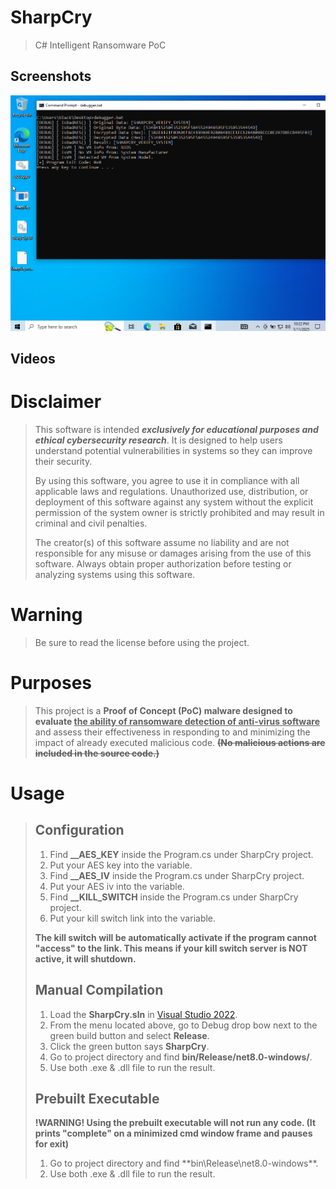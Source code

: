 # SharpCry
> C# Intelligent Ransomware PoC

## Screenshots
<img src="screenshot.png">

## Videos

# Disclaimer
> This software is intended ***exclusively for educational purposes and ethical cybersecurity research***. It is designed to help users understand potential vulnerabilities in systems so they can improve their security.
>
> By using this software, you agree to use it in compliance with all applicable laws and regulations. Unauthorized use, distribution, or deployment of this software against any system without the explicit permission of the system owner is strictly prohibited and may result in criminal and civil penalties.
>
> The creator(s) of this software assume no liability and are not responsible for any misuse or damages arising from the use of this software. Always obtain proper authorization before testing or analyzing systems using this software.

# Warning
> Be sure to read the license before using the project.

# Purposes
> This project is a **Proof of Concept (PoC) malware designed to evaluate <ins>the ability of ransomware detection of anti-virus software</ins>** and assess their effectiveness in responding to and minimizing the impact of already executed malicious code.
> **<del>(No malicious actions are included in the source code.)</del>**

# Usage
> ## Configuration
> 1. Find **__AES_KEY** inside the Program.cs under SharpCry project.
> 2. Put your AES key into the variable.
> 3. Find **__AES_IV** inside the Program.cs under SharpCry project.
> 4. Put your AES iv into the variable.
> 5. Find **__KILL_SWITCH** inside the Program.cs under SharpCry project.
> 6. Put your kill switch link into the variable.
> 
> **The kill switch will be automatically activate if the program cannot "access" to the link. This means if your kill switch server is NOT active, it will shutdown.**
> ## Manual Compilation
> 1. Load the **SharpCry.sln** in [Visual Studio 2022](https://visualstudio.microsoft.com/vs/).<br>
> 2. From the menu located above, go to Debug drop bow next to the green build button and select **Release**.<br>
> 3. Click the green button says **SharpCry**.<br>
> 4. Go to project directory and find **bin/Release/net8.0-windows/**.<br>
> 5. Use both .exe & .dll file to run the result.<br>
> ## Prebuilt Executable
> **!WARNING! Using the prebuilt executable will not run any code. (It prints "complete" on a minimized cmd window frame and pauses for exit)**<br>
> 1. Go to project directory and find **bin\Release\net8.0-windows\**.<br>
> 2. Use both .exe & .dll file to run the result.<br>
